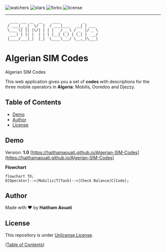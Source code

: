 ![watchers](https://custom-icon-badges.demolab.com/github/watchers/haithamaouati/Algerian-SIM-Codes?logo=eye)
![stars](https://custom-icon-badges.demolab.com/github/stars/haithamaouati/Algerian-SIM-Codes?logo=star)
![forks](https://custom-icon-badges.demolab.com/github/forks/haithamaouati/Algerian-SIM-Codes?logo=repo-forked)
![license](https://custom-icon-badges.demolab.com/github/license/haithamaouati/Algerian-SIM-Codes?logo=law)
___
```
  ____ ___ __  __    ____          _      
 / ___|_ _|  \/  |  / ___|___   __| | ___ 
 \___ \| || |\/| | | |   / _ \ / _` |/ _ \
  ___) | || |  | | | |__| (_) | (_| |  __/
 |____/___|_|  |_|  \____\___/ \__,_|\___|
```

# Algerian SIM Codes
Algerian SIM Codes

This web application gives you a set of **codes** with descriptions for the three mobile operators in **Algeria**: Mobilis, Ooredoo and Djezzy.

## Table of Contents
- [Demo](#demo)
- [Author](#author)
- [License](#license)

## Demo
Version: **1.0**
[https://haithamaouati.github.io/Algerian-SIM-Codes](https://haithamaouati.github.io/Algerian-SIM-Codes)

**Flowchart**

```mermaid
flowchart TD;
O[Operator]-->|Mobilis|T[Task]-->|Check Balance|C[Code];
```

## Author
Made with :heart: by **Haitham Aouati**

## License
This repository is under [Unlicense License](https://github.com/haithamaouati/Algerian-SIM-Codes/blob/main/LICENSE).

([Table of Contents](#table-of-contents))
